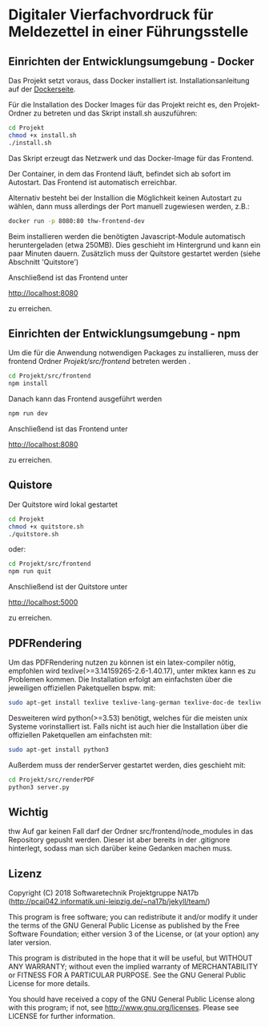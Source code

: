 # Digitaler Vierfachvordruck für Meldezettel in einer Führungsstelle
## Einrichten der Entwicklungsumgebung - Docker

Das Projekt setzt voraus, dass Docker installiert ist. Installationsanleitung auf der [Dockerseite](https://docs.docker.com/engine/installation/).

Für die Installation des Docker Images für das Projekt reicht es, den Projekt-Ordner zu betreten und das Skript install.sh auszuführen:

```bash
cd Projekt
chmod +x install.sh
./install.sh
```
Das Skript erzeugt das Netzwerk und das Docker-Image für das Frontend.

Der Container, in dem das Frontend läuft, befindet sich ab sofort im Autostart. Das Frontend ist automatisch erreichbar.

Alternativ besteht bei der Installion die Möglichkeit keinen Autostart zu wählen, dann muss allerdings der Port manuell zugewiesen werden, z.B.:

```bash
docker run -p 8080:80 thw-frontend-dev
```

Beim installieren werden die benötigten Javascript-Module automatisch heruntergeladen (etwa 250MB).
Dies geschieht im Hintergrund und kann ein paar Minuten dauern.
Zusätzlich muss der Quitstore gestartet werden (siehe Abschnitt 'Quitstore')

Anschließend ist das Frontend unter

[http://localhost:8080](http://localhost:8080)

zu erreichen.

## Einrichten der Entwicklungsumgebung - npm

Um die für die Anwendung notwendigen Packages zu installieren, muss der frontend Ordner _Projekt/src/frontend_ betreten werden .

```bash
cd Projekt/src/frontend
npm install
```

Danach kann das Frontend ausgeführt werden

```bash
npm run dev
```

Anschließend ist das Frontend unter

[http://localhost:8080](http://localhost:8080)

zu erreichen.

## Quistore

Der Quitstore wird lokal gestartet

```bash
cd Projekt
chmod +x quitstore.sh
./quitstore.sh
```

oder:

```bash
cd Projekt/src/frontend
npm run quit
```

Anschließend ist der Quitstore unter

[http://localhost:5000](http://localhost:5000)

zu erreichen.

## PDFRendering
Um das PDFRendering nutzen zu können ist ein latex-compiler nötig, empfohlen wird texlive(>=3.14159265-2.6-1.40.17), unter miktex kann es zu Problemen kommen.
Die Installation erfolgt am einfachsten über die jeweiligen offiziellen Paketquellen bspw. mit:
```bash
sudo apt-get install texlive texlive-lang-german texlive-doc-de texlive-latex-extra
```

Desweiteren wird python(>=3.53) benötigt, welches für die meisten unix Systeme vorinstalliert ist. Falls nicht ist auch hier die Installation über die offiziellen Paketquellen am einfachsten mit:
```bash
sudo apt-get install python3
```

Außerdem muss der renderServer gestartet werden, dies geschieht mit:
```bash
cd Projekt/src/renderPDF
python3 server.py
```


## Wichtig
thw
Auf gar keinen Fall darf der Ordner src/frontend/node_modules in das Repository gepusht werden. Dieser ist aber bereits in der .gitignore hinterlegt,
sodass man sich darüber keine Gedanken machen muss.


## Lizenz

Copyright (C) 2018 Softwaretechnik Projektgruppe NA17b (http://pcai042.informatik.uni-leipzig.de/~na17b/jekyll/team/)

This program is free software; you can redistribute it and/or modify it under the terms of the GNU General Public License as published by the Free Software Foundation; either version 3 of the License, or (at your option) any later version.

This program is distributed in the hope that it will be useful, but WITHOUT ANY WARRANTY; without even the implied warranty of MERCHANTABILITY or FITNESS FOR A PARTICULAR PURPOSE. See the GNU General Public License for more details.

You should have received a copy of the GNU General Public License along with this program; if not, see http://www.gnu.org/licenses. Please see LICENSE for further information.
